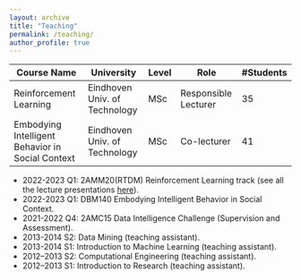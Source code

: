 ```yaml
---
layout: archive
title: "Teaching"
permalink: /teaching/
author_profile: true
---
```



| Course Name                                       | University                    | Level  |  Role                | #Students   |
| ------------------------------------------------  | --------------------------    | -------|----------------------|-------------|
| Reinforcement Learning                            | Eindhoven Univ. of Technology |   MSc  | Responsible Lecturer |    35       |
| Embodying Intelligent Behavior in Social Context  | Eindhoven Univ. of Technology |   MSc  | Co-lecturer          |    41       |


* 2022-2023 Q1: 2AMM20(RTDM) Reinforcement Learning track (see all the lecture presentations [here](/files/2AMM20-Lectures)).
* 2022-2023 Q1: DBM140 Embodying Intelligent Behavior in Social Context.
* 2021-2022 Q4: 2AMC15 Data Intelligence Challenge (Supervision and Assessment).
* 2013-2014 S2: Data Mining (teaching assistant).
* 2013-2014 S1: Introduction to Machine Learning (teaching assistant).
* 2012–2013 S2: Computational Engineering (teaching assistant).
* 2012–2013 S1: Introduction to Research (teaching assistant).
